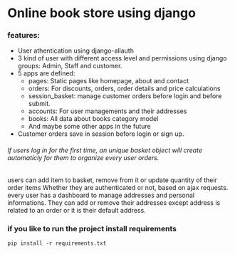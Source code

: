 # Online book store using django
### features:
* User athentication using django-allauth
* 3 kind of user with different access level and permissions using django groups: Admin, Staff and customer.
* 5 apps are defined:
  * pages: Static pages like homepage, about and contact
  * orders: For discounts, orders, order details and price calculations
  * session_basket: manage customer orders before login and before submit.
  * accounts: For user managements and their addresses
  * books: All data about books category model
  * And maybe some other apps in the future
* Customer orders save in session before login or sign up.
###### If users log in for the first time, an unique basket object will create automaticly for them to organize every user orders.
users can add item to basket, remove from it or update quantity of their order items Whether they are authenticated or not, based on ajax requests.
every user has a dashboard to manage addresses and personal informations. They can add or remove their addresses except address is related to an order or it is their default address. 

### if you like to run the project install requirements
```
pip install -r requirements.txt

